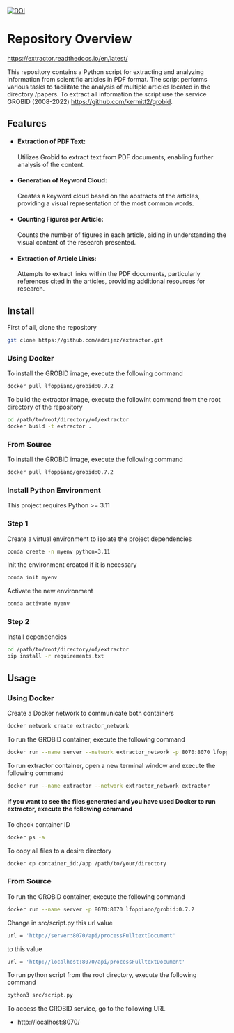 [![DOI](https://zenodo.org/badge/DOI/10.5281/zenodo.10651048.svg)](https://doi.org/10.5281/zenodo.10651048)

# Repository Overview

https://extractor.readthedocs.io/en/latest/

This repository contains a Python script for extracting and analyzing information from scientific articles in PDF format. The script performs various tasks to facilitate the analysis of multiple articles located in the directory /papers. To extract all information the script use the service GROBID (2008-2022) <https://github.com/kermitt2/grobid>.

## Features
- #### Extraction of PDF Text: 
    Utilizes Grobid to extract text from PDF documents, enabling further analysis of the content.
- #### Generation of Keyword Cloud: 
    Creates a keyword cloud based on the abstracts of the articles, providing a visual representation of the most common words.
- #### Counting Figures per Article: 
    Counts the number of figures in each article, aiding in understanding the visual content of the research presented.
- #### Extraction of Article Links: 
    Attempts to extract links within the PDF documents, particularly references cited in the articles, providing additional resources for research.

## Install
First of all, clone the repository
```bash
git clone https://github.com/adrijmz/extractor.git
```

### Using Docker
To install the GROBID image, execute the following command
```bash
docker pull lfoppiano/grobid:0.7.2
```

To build the extractor image, execute the followint command from the root directory of the repository
```bash
cd /path/to/root/directory/of/extractor
docker build -t extractor .
```

### From Source
To install the GROBID image, execute the following command
```bash
docker pull lfoppiano/grobid:0.7.2
```

### Install Python Environment
This project requires Python >= 3.11

### Step 1
Create a virtual environment to isolate the project dependencies
```bash
conda create -n myenv python=3.11
```
Init the environment created if it is necessary
```bash
conda init myenv
```
Activate the new environment
```bash
conda activate myenv
```

### Step 2
Install dependencies
```bash
cd /path/to/root/directory/of/extractor
pip install -r requirements.txt
```

## Usage
### Using Docker
Create a Docker network to communicate both containers
```bash
docker network create extractor_network
```

To run the GROBID container, execute the following command
```bash
docker run --name server --network extractor_network -p 8070:8070 lfoppiano/grobid:0.7.2
```

To run extractor container, open a new terminal window and execute the following command
```bash
docker run --name extractor --network extractor_network extractor
```

#### If you want to see the files generated and you have used Docker to run extractor, execute the following command

To check container ID
```bash
docker ps -a
```

To copy all files to a desire directory
```bash
docker cp container_id:/app /path/to/your/directory
```

### From Source

To run the GROBID container, execute the following command
```bash
docker run --name server -p 8070:8070 lfoppiano/grobid:0.7.2
```
Change in src/script.py this url value
```bash
url = 'http://server:8070/api/processFulltextDocument'
```
to this value
```bash
url = 'http://localhost:8070/api/processFulltextDocument'
```
To run python script from the root directory, execute the following command
```bash
python3 src/script.py
```

To access the GROBID service, go to the following URL
- http://localhost:8070/